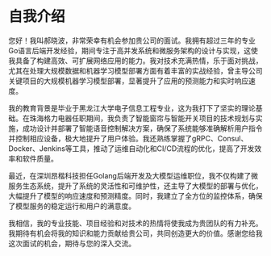 # 自我介绍

您好！我叫郝晓波，非常荣幸有机会参加贵公司的面试。我拥有超过三年的专业Go语言后端开发经验，期间专注于高并发系统和微服务架构的设计与实现，这使我具备了构建高效、可扩展网络应用的能力。我对技术充满热情，乐于面对挑战，尤其在处理大规模数据和机器学习模型部署方面有着丰富的实战经验，曾主导公司关键项目的大规模机器学习模型部署，显著提升了应用的预测能力和实时响应速度。

我的教育背景是毕业于黑龙江大学电子信息工程专业，这为我打下了坚实的理论基础。在珠海格力电器任职期间，我负责了智能窗帘与智能开关项目的技术规划与实施，成功设计并部署了智能语音控制解决方案，确保了系统能够准确解析用户指令并控制相应设备，极大地提升了用户体验。我还熟练掌握了gRPC、Consul、Docker、Jenkins等工具，推动了运维自动化和CI/CD流程的优化，提高了开发效率和软件质量。

最近，在深圳昂楷科技担任Golang后端开发及大模型运维职位，我不仅构建了微服务生态系统，提升了系统的灵活性和可维护性，还主导了大模型的部署与优化，大幅提升了模型的响应速度和预测精度。同时，我建立了全方位的监控体系，确保了模型服务的稳定运行和用户的满意度。

我相信，我的专业技能、项目经验和对技术的热情将使我成为贵团队的有力补充。我期待有机会将我的知识和能力贡献给贵公司，共同创造更大的价值。感谢您给我这次面试的机会，期待与您的深入交流。